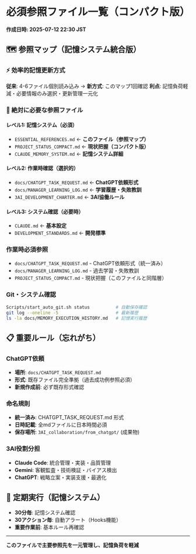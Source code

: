 # 必須参照ファイル一覧（コンパクト版）

**作成日時: 2025-07-12 22:30 JST**

## 🗺️ 参照マップ（記憶システム統合版）

### ⚡ 効率的記憶更新方式
**従来**: 4-6ファイル個別読み込み → **新方式**: このマップ1回確認
**利点**: 記憶負荷軽減・必要情報のみ選択・更新管理一元化

### 🚨 絶対に必要な参照ファイル

#### レベル1: 記憶システム（必須）
- `ESSENTIAL_REFERENCES.md` ← **このファイル（参照マップ）**
- `PROJECT_STATUS_COMPACT.md` ← **現状把握（コンパクト版）**
- `CLAUDE_MEMORY_SYSTEM.md` ← **記憶システム詳細**

#### レベル2: 作業時確認（選択的）
- `docs/CHATGPT_TASK_REQUEST.md` ← **ChatGPT依頼形式**
- `docs/MANAGER_LEARNING_LOG.md` ← **学習履歴・失敗教訓**
- `3AI_DEVELOPMENT_CHARTER.md` ← **3AI協働ルール**

#### レベル3: システム確認（必要時）
- `CLAUDE.md` ← **基本設定**
- `DEVELOPMENT_STANDARDS.md` ← **開発標準**

### 作業時必須参照
- `docs/CHATGPT_TASK_REQUEST.md` - ChatGPT依頼形式（統一済み）
- `docs/MANAGER_LEARNING_LOG.md` - 過去学習・失敗教訓
- `PROJECT_STATUS_COMPACT.md` - 現状把握（このファイルと同階層）

### Git・システム確認
```bash
Scripts/start_auto_git.sh status          # 自動保存確認
git log --oneline -5                      # 最新履歴
ls -la docs/MEMORY_EXECUTION_HISTORY.md   # 記憶実行履歴
```

## 📋 重要ルール（忘れがち）

### ChatGPT依頼
- **場所**: `docs/CHATGPT_TASK_REQUEST.md`
- **形式**: 既存ファイル完全準拠（過去成功例参照必須）
- **新規作成前**: 必ず既存形式確認

### 命名規則
- **統一済み**: CHATGPT_TASK_REQUEST.md 形式
- **日時記載**: 全mdファイルに日本時間必須
- **保存場所**: `3AI_collaboration/from_chatgpt/` (成果物)

### 3AI役割分担
- **Claude Code**: 統合管理・実装・品質管理
- **Gemini**: 客観監査・技術検証・バイアス検出
- **ChatGPT**: 戦略立案・実装支援・最適化

## 🔄 定期実行（記憶システム）
- **30分毎**: 記憶システム確認
- **30アクション毎**: 自動アラート（Hooks機能）
- **重要作業前**: 基本ルール再確認

---
**このファイルで主要参照先を一元管理し、記憶負荷を軽減**